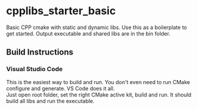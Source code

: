 # cpplibs_starter_basic
Basic CPP cmake with static and dynamic libs. Use this as a boilerplate to get started.
Output executable and shared libs are in the bin folder.

## Build Instructions
### Visual Studio Code
This is the easiest way to build and run. You don't even need to run CMake configure and generate. VS Code does it all.  
Just open root folder, set the right CMake active kit, build and run. It should build all libs and run the executable.


